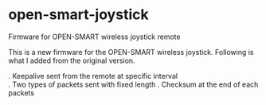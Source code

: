 # open-smart-joystick
Firmware for OPEN-SMART wireless joystick remote

This is a new firmware for the OPEN-SMART wireless joystick. Following is what I added from the original version.

. Keepalive sent from the remote at specific interval<br>
. Two types of packets sent with fixed length
. Checksum at the end of each packets
